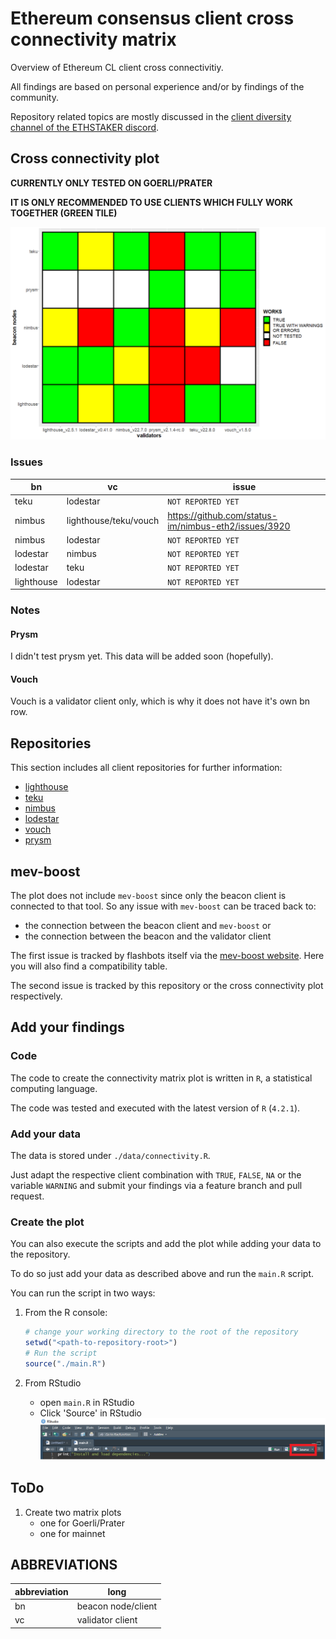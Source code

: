 # Ethereum consensus client cross connectivity matrix

Overview of Ethereum CL client cross connectivitiy.

All findings are based on personal experience and/or by findings of the community.

Repository related topics are mostly discussed in the [client diversity channel of the ETHSTAKER discord](https://discord.com/channels/694822223575384095/933102729952395344).

## Cross connectivity plot

<!-- markdownlint-disable-next-line MD036 -->
**CURRENTLY ONLY TESTED ON GOERLI/PRATER**

<!-- markdownlint-disable-next-line MD036 -->
**IT IS ONLY RECOMMENDED TO USE CLIENTS WHICH FULLY WORK TOGETHER (GREEN TILE)**

![Connectivity plot](./misc/connectivity.png)

### Issues

| bn | vc | issue |
| --- | --- | --- |
| teku | lodestar | `NOT REPORTED YET` |
| nimbus | lighthouse/teku/vouch | <https://github.com/status-im/nimbus-eth2/issues/3920> |
| nimbus | lodestar | `NOT REPORTED YET` |
| lodestar | nimbus | `NOT REPORTED YET` |
| lodestar | teku | `NOT REPORTED YET` |
| lighthouse | lodestar | `NOT REPORTED YET` |

### Notes

#### Prysm

I didn't test prysm yet. This data will be added soon (hopefully).

#### Vouch

Vouch is a validator client only, which is why it does not have it's own bn row.

## Repositories

This section includes all client repositories for further information:

* [lighthouse](https://github.com/sigp/lighthouse)
* [teku](https://github.com/ConsenSys/teku)
* [nimbus](https://github.com/status-im/nimbus-eth2)
* [lodestar](https://github.com/ChainSafe/lodestar)
* [vouch](https://github.com/attestantio/vouch)
* [prysm](https://github.com/prysmaticlabs/prysm)

## mev-boost

The plot does not include `mev-boost` since only the beacon client is connected to that tool. So any issue with `mev-boost` can be traced back to:

* the connection between the beacon client and `mev-boost` or
* the connection between the beacon and the validator client

The first issue is tracked by flashbots itself via the [mev-boost website](https://boost.flashbots.net/). Here you will also find a compatibility table.

The second issue is tracked by this repository or the cross connectivity plot respectively.

## Add your findings

### Code

The code to create the connectivity matrix plot is written in `R`, a statistical computing language.

The code was tested and executed with the latest version of `R` (`4.2.1`).

### Add your data

The data is stored under `./data/connectivity.R`.

Just adapt the respective client combination with `TRUE`, `FALSE`, `NA` or the variable `WARNING` and submit your findings via a feature branch and pull request.

### Create the plot

You can also execute the scripts and add the plot while adding your data to the repository.

To do so just add your data as described above and run the `main.R` script.

You can run the script in two ways:

1. From the R console:

   ```R
   # change your working directory to the root of the repository
   setwd("<path-to-repository-root>")
   # Run the script
   source("./main.R")
   ```

1. From RStudio
  
    * open `main.R` in RStudio
    * Click 'Source' in RStudio![source](./misc/rstudio-source.png)

## ToDo

1. Create two matrix plots
   * one for Goerli/Prater
   * one for mainnet

## ABBREVIATIONS

| abbreviation | long |
| --- | --- |
| bn | beacon node/client |
| vc | validator client |
